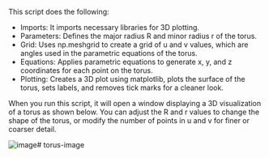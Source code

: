 This script does the following:

- Imports: It imports necessary libraries for 3D plotting.
- Parameters: Defines the major radius R and minor radius r of the torus.
- Grid: Uses np.meshgrid to create a grid of u and v values, which are angles used in the parametric equations of the torus.
- Equations: Applies parametric equations to generate x, y, and z coordinates for each point on the torus.
- Plotting: Creates a 3D plot using matplotlib, plots the surface of the torus, sets labels, and removes tick marks for a cleaner look.

When you run this script, it will open a window displaying a 3D visualization of a torus as shown below. You can adjust the R and r values to change the shape of the torus, or modify the number of points in u and v for finer or coarser detail.

![image](/Figure_1.png)# torus-image
